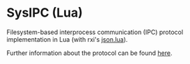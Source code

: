 # SysIPC (Lua)
Filesystem-based interprocess communication (IPC) protocol implementation in Lua (with rxi's [json.lua](https://github.com/rxi/json.lua)).

Further information about the protocol can be found [here](https://github.com/michaelrk02/sysipc-go/blob/master/README.md).
